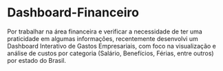 # Dashboard-Financeiro
Por trabalhar na área financeira e verificar a necessidade de ter uma praticidade em algumas informações, recentemente desenvolvi um Dashboard Interativo de Gastos Empresariais, com foco na visualização e análise de custos por categoria (Salário, Benefícios, Férias, entre outros) por estado do Brasil.
